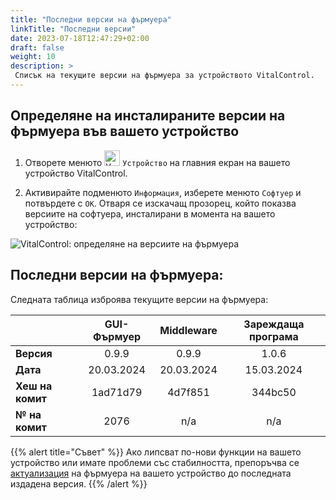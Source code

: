 ```yaml
---
title: "Последни версии на фърмуера"
linkTitle: "Последни версии"
date: 2023-07-18T12:47:29+02:00
draft: false
weight: 10
description: >
 Списък на текущите версии на фърмуера за устройството VitalControl.
---
```


## Определяне на инсталираните версии на фърмуера във вашето устройство

1. Отворете менюто <img src="/icons/device.svg" width="25" align="bottom" alt="Устройство" /> `Устройство` на главния екран на вашето устройство VitalControl.

2. Активирайте подменюто `Информация`, изберете менюто `Софтуер` и потвърдете с `OK`. Отваря се изскачащ прозорец, който показва версиите на софтуера, инсталирани в момента на вашето устройство:

![VitalControl: определяне на версиите на фърмуера](../images/firmware-versions.png "Показване на версиите на фърмуера")

## Последни версии на фърмуера:

Следната таблица изброява текущите версии на фърмуера:

|                 | GUI-Фърмуер | Middleware  | Зареждаща програма |
|-----------------|:------------:|:-----------:|:----------:|
| **Версия**      | 0.9.9        | 0.9.9       | 1.0.6      |
| **Дата**        | 20.03.2024   | 20.03.2024  | 15.03.2024 |
| **Хеш на комит** | 1ad71d79     | 4d7f851     | 344bc50    |
| **№ на комит**  | 2076         | n/a         | n/a        |

{{% alert title="Съвет" %}}
Ако липсват по-нови функции на вашето устройство или имате проблеми със стабилността, препоръчва се [актуализация](../update/) на фърмуера на вашето устройство до последната издадена версия.
{{% /alert %}}
